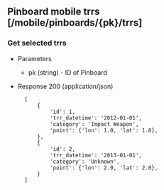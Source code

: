 ## Pinboard mobile trrs [/mobile/pinboards/{pk}/trrs]

### Get selected trrs

+ Parameters
    + pk (string) - ID of Pinboard

+ Response 200 (application/json)

        [
            {
                'id': 1,
                'trr_datetime': '2012-01-01',
                'category': 'Impact Weapon',
                'point': {'lon': 1.0, 'lat': 1.0},
            },
            {
                'id': 2,
                'trr_datetime': '2013-01-01',
                'category': 'Unknown',
                'point': {'lon': 2.0, 'lat': 2.0},
            }
        ]
